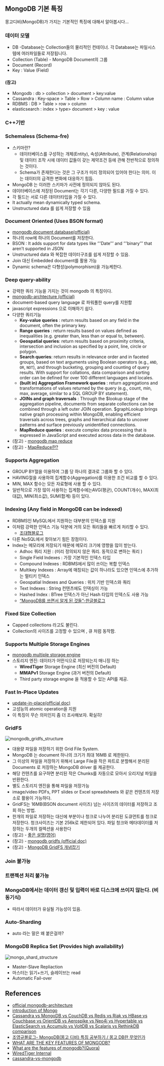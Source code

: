 ## MongoDB 기본 특징

몽고디비(MongoDB)가 가지는 기본적인 특징에 대해서 알아봅시다…



### 데이터 모델

- DB -Database는 Collection들의 물리적인 컨테이너. 각 Database는 파일시스템에 여러파일들로 저장됩니다.
- Collection (Table) - MongoDB Document의 그룹
- Document (Record)
- Key : Value (Field)

#### (참고)

- Mongodb : db > collection > document > key:value
- Cassandra : Key-space > Table > Row > Column name : Column value
- RDBMS : DB > Table > row > column
- elasticsearch : index > type> document > key : value



### C++기반



### Schemaless (Schema-fre)

- 스키마란?
  - 데이터베이스를 구성하는 개체(Entity), 속성(Attribute), 관계(Relationship) 및 데이터 조작 시에 데이터 값들이 갖는 제약조건 등에 관해 전반적으로 정의하는 것이다.
  - Schema가 존재한다는 것은 그 구조가 미리 정의되어 있어야 한다는 의미. 이는 데이터의 급격한 변화에 대응하기 힘듬.
- MongoDB 는 이러한 스키마가 사전에 정의되지 않아도 된다.
- 데이터베이스에 저장된 Document는 각기 다른, 다양한 필드를 가질 수 있다.
- 각 필드는 서로 다른 데이터타입을 가질 수 있다.
- It actually mean dynamically typed schema.
- Unstructured data 를 쉽게 저장할 수 있음



### Document Oriented (Uses BSON format)

- [mongodb document database(official)](https://www.mongodb.com/document-databases)
- 하나의 row에 하나의 Document를 저장한다.
- BSON : It adds support for data types like ‘'’Date’’’ and ‘'’binary’’’ that aren’t supported in JSON
- Unstructured data 와 복잡한 데이터구조를 쉽게 저장할 수 있음.
- Join 대신 Embedded document를 활용 가능
- Dynamic schema은 다형성(polymorphism)을 가능케한다.



### Deep query-ability

- 강력한 쿼리 기능을 가지는 것이 mongodb 의 특징이다.
- [mongodb-archtecture (official)](https://www.mongodb.com/mongodb-architecture)
- document-based query language 로 파워풀한 query를 지원함
- javascript expressions 으로 이해하기 쉽다.
- 다양한 쿼리기능
  - **Key-value queries** : return results based on any field in the document, often the primary key.
  - **Range queries** : return results based on values defined as inequalities (e.g. greater than, less than or equal to, between).
  - **Geospatial queries**: return results based on proximity criteria, intersection and inclusion as specified by a point, line, circle or polygon.
  - **Search queries**: return results in relevance order and in faceted groups, based on text arguments using Boolean operators (e.g., `AND`, `OR`, `NOT`), and through bucketing, grouping and counting of query results. With support for collations, data comparison and sorting order can be defined for over 100 different languages and locales.
  - **(built in) Aggregation Framework queries** : return aggregations and transformations of values returned by the query (e.g., count, min, max, average, similar to a SQL GROUP BY statement).
  - **JOINs and graph traversals** : Through the $lookup stage of the aggregation pipeline, documents from separate collections can be combined through a left outer JOIN operation. $graphLookup brings native graph processing within MongoDB, enabling efficient traversals across trees, graphs and hierarchical data to uncover patterns and surface previously unidentified connections.
  - **MapReduce queries** : execute complex data processing that is expressed in JavaScript and executed across data in the database.
- (참고) - [mongodb map reduce](https://docs.mongodb.com/manual/core/map-reduce/)
- (참고) - [MapReduce란?](http://blog.acronym.co.kr/312)



### Supports Aggregation

- GROUP BY절을 이용하여 그룹 당 하나의 결과로 그룹화 할 수 있다.
- HAVING절을 사용하여 집계함수(Aggregation)를 이용한 조건 비교를 할 수 있다.
- MIN, MAX 함수는 모든 자료형에 사용 할 수 있다.
- 일반적으로 가장 많이 사용하는 집계함수에는AVG(평균), COUNT(개수), MAX(최대값), MIN(최소값), SUM(합계) 등이 있다.



### Indexing (Any field in MongoDB can be indexed)

- RDBMS인 MySQL에서 지원하는 대부분의 인덱스를 지원
- 이처럼 강력한 인덱스 기능 덕분에 거의 모든 쿼리들을 빠르게 처리할 수 있다.
  - [조대협블로그](http://bcho.tistory.com/601)
- 다른 NoSQL에서 찾아보기 힘든 장점이다.
- Index는 메모리에 저장되기 때문에 메모리 크기에 영향을 많이 받는다.
  - Adhoc 쿼리 지원 : (미리 정의되지 않은 쿼리. 동적으로 변하는 쿼리 )
  - Single Field Indexes : 가장 기본적인 인덱스 타입
  - Compound Indexes : RDBMS에서 많이 쓰이는 복합 인덱스
  - Multikey Indexes : Array에 매칭되는 값이 하나라도 있으면 인덱스에 추가하는 멀티키 인덱스
  - Geospatial Indexes and Queries : 위치 기반 인덱스와 쿼리
  - Text Indexes : String 컨텐츠에도 인덱싱이 가능
  - Hashed Index : BTree 인덱스가 아닌 Hash 타입의 인덱스도 사용 가능
  - [“MongoDB를 쓰면서 알게 된 것들”-한글블로그](http://bigmatch.i-um.net/2013/12/09/mongodb를-쓰면서-알게-된-것들/)



### Fixed Size Collection

- Capped collections 라고도 불린다.
- Collection의 사이즈를 고정할 수 있으며 , 큐 처럼 동작함.



### Supports Multiple Storage Engines

- [mongodb multiple storage engine](https://docs.mongodb.com/manual/core/storage-engines/)
- 스토리지 엔진: 데이터가 어떤식으로 저장되는지 매니징 하는
  - **WiredTiger** Storage Engine (최신 버전의 Default)
  - **MMAPv1** Storage Engine (과거 버전의 Default)
  - Third party storage engine 을 적용할 수 있는 API를 제공.

### Fast In-Place Updates

- [update-in-place(official doc)](https://www.mongodb.com/blog/post/fast-updates-with-mongodb-update-in-place)
- 고성능의 atomic operation을 지원
- 이 특징이 무슨 의미인지 좀 더 조사해보자. 확실히!



### GridFS

![mongodb_gridfs_structure](http://nicewoong.github.io/assets/mongodb_gridfs_structure.png)

- 대용량 파일을 저장하기 위한 Grid File System.
- MongoDB 는 document 하나의 크기가 최대 16MB 로 제한된다.
- 그 이상의 파일을 저장하기 위해서 Large File을 작은 파트로 분할해서 분리된 Documents 로 저장하는 MongoDB driver 를 제공한다.
- 해당 컨텐츠를 요구하면 분리된 작은 Chunks를 자동으로 모아서 오리지널 파일을 반환한다.
- 별도 스토리지 엔진을 통해 파일을 저장가능
- image/video PDFs, PPT slides or Excel spreadsheets 와 같은 컨텐츠의 저장소로 활용이 가능하다.
- GridFS는 16MB(BSON document 사이즈) 넘는 사이즈의 데이터를 저장하고 조회 하는 방법.
- 한개의 파일로 저장하는 대신에 부분이나 청크로 나누어 분리된 도큐먼트를 청크로 저장한다. 청크사이즈는 기본 256k로 제한되어 있다. 파일 청크와 메타데이터를 저장하는 두개의 컬렉션을 사용한다
- (참고) - [좋은 설명(영어)](https://avaldes.com/upload-and-download-multiple-binary-files-using-mongodb/)
- (참고) - [mongodb gridfs (official doc)](https://docs.mongodb.com/manual/core/gridfs/)
- (참고) - [MongoDB GridFS 개념잡기](http://mobicon.tistory.com/228)



### Join 불가능



### 트랜젝션 처리 불가능



### MongoDB에서는 데이터 갱신 및 입력이 바로 디스크에 쓰이지 않는다. (비동기식)

- 따라서 데이터가 유실될 가능성이 있음.



### Auto-Sharding

- auto 라는 말은 왜 붙은걸까?



### MongoDB Replica Set (Provides high availability)

![mongo_shard_structure](https://elky84.github.io/images/mongodb_sharding_internals.jpg)

- Master-Slave Repliaction
- 마스터는 읽기+쓰기, 슬레이브는 read
- Automatic Fail-over

##  

## References

- [official mongodb-architecture](https://www.mongodb.com/mongodb-architecture)
- [introduction of Mongo](https://docs.mongodb.com/manual/introduction/)
- [Cassandra vs MongoDB vs CouchDB vs Redis vs Riak vs HBase vs Couchbase vs OrientDB vs Aerospike vs Neo4j vs Hypertable vs ElasticSearch vs Accumulo vs VoltDB vs Scalaris vs RethinkDB comparison](https://kkovacs.eu/cassandra-vs-mongodb-vs-couchdb-vs-redis)
- [조영규블로그- MongoDB(몽고 디비) 특징 공부하기 / 몽고 DB란 무엇인가](http://dev.youngkyu.kr/22)
- [WHAT ARE THE KEY FEATURES OF MONGODB?](https://www.tutorialsjar.com/key-features-of-mongodb/)
- [What are the features of mongodb?(Quora)](https://www.quora.com/What-are-the-features-of-mongodb)
- [WiredTiger Internal](https://www.slideshare.net/NorbertoLeite/mongodb-wiredtiger-internals)
- [cassandra-vs-mongodb](https://blog.panoply.io/cassandra-vs-mongodb)